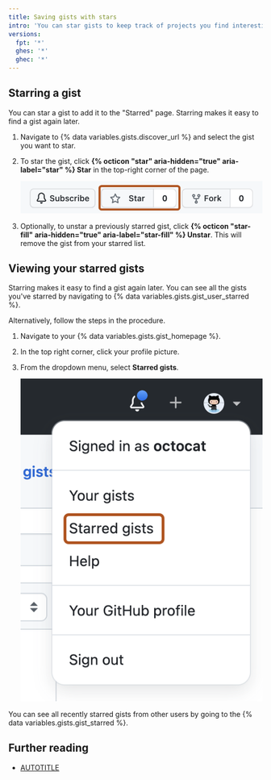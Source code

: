 ```yaml
---
title: Saving gists with stars
intro: 'You can star gists to keep track of projects you find interesting.'
versions:
  fpt: '*'
  ghes: '*'
  ghec: '*'
---
```

## Starring a gist

You can star a gist to add it to the "Starred" page. Starring makes it easy to find a gist again later.

1. Navigate to {% data variables.gists.discover_url %} and select the gist you want to star.
1. To star the gist, click **{% octicon "star" aria-hidden="true" aria-label="star" %} Star** in the top-right corner of the page.

   ![Screenshot of the gist bar with the "Star" option highlighted with a dark orange outline.](/assets/images/help/gist/starring-a-gist.png)

1. Optionally, to unstar a previously starred gist, click **{% octicon "star-fill" aria-hidden="true" aria-label="star-fill" %} Unstar**. This will remove the gist from your starred list.

## Viewing your starred gists

Starring makes it easy to find a gist again later. You can see all the gists you've starred by navigating to {% data variables.gists.gist_user_starred %}.

Alternatively, follow the steps in the procedure.

1. Navigate to your {% data variables.gists.gist_homepage %}.
1. In the top right corner, click your profile picture.
1. From the dropdown menu, select **Starred gists**.

   ![Screenshot of a user's account menu. The menu item "Starred gists" is outlined in dark orange.](/assets/images/help/gist/view-starred-gists.png)

You can see all recently starred gists from other users by going to the {% data variables.gists.gist_starred %}.

## Further reading

* [AUTOTITLE](/get-started/exploring-projects-on-github/saving-repositories-with-stars)
